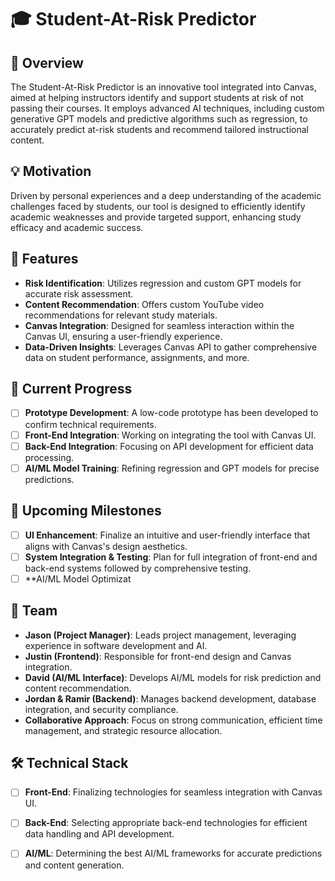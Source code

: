 # 🎓 Student-At-Risk Predictor

## 🌟 Overview
The Student-At-Risk Predictor is an innovative tool integrated into Canvas, aimed at helping instructors identify and support students at risk of not passing their courses. It employs advanced AI techniques, including custom generative GPT models and predictive algorithms such as regression, to accurately predict at-risk students and recommend tailored instructional content.

## 💡 Motivation
Driven by personal experiences and a deep understanding of the academic challenges faced by students, our tool is designed to efficiently identify academic weaknesses and provide targeted support, enhancing study efficacy and academic success.

## 🚀 Features
- **Risk Identification**: Utilizes regression and custom GPT models for accurate risk assessment.
- **Content Recommendation**: Offers custom YouTube video recommendations for relevant study materials.
- **Canvas Integration**: Designed for seamless interaction within the Canvas UI, ensuring a user-friendly experience.
- **Data-Driven Insights**: Leverages Canvas API to gather comprehensive data on student performance, assignments, and more.

## 🔨 Current Progress
- [ ] **Prototype Development**: A low-code prototype has been developed to confirm technical requirements.
- [ ] **Front-End Integration**: Working on integrating the tool with Canvas UI.
- [ ] **Back-End Integration**: Focusing on API development for efficient data processing.
- [ ] **AI/ML Model Training**: Refining regression and GPT models for precise predictions.

## 📆 Upcoming Milestones
- [ ] **UI Enhancement**: Finalize an intuitive and user-friendly interface that aligns with Canvas's design aesthetics.
- [ ] **System Integration & Testing**: Plan for full integration of front-end and back-end systems followed by comprehensive testing.
- [ ] **AI/ML Model Optimizat

## 👥 Team
- **Jason (Project Manager)**: Leads project management, leveraging experience in software development and AI.
- **Justin (Frontend)**: Responsible for front-end design and Canvas integration.
- **David (AI/ML Interface)**: Develops AI/ML models for risk prediction and content recommendation.
- **Jordan & Ramir (Backend)**: Manages backend development, database integration, and security compliance.
- **Collaborative Approach**: Focus on strong communication, efficient time management, and strategic resource allocation.

## 🛠 Technical Stack
- [ ] **Front-End**: Finalizing technologies for seamless integration with Canvas UI.
- [ ] **Back-End**: Selecting appropriate back-end technologies for efficient data handling and API development.
- [ ] **AI/ML**: Determining the best AI/ML frameworks for accurate predictions and content generation.

